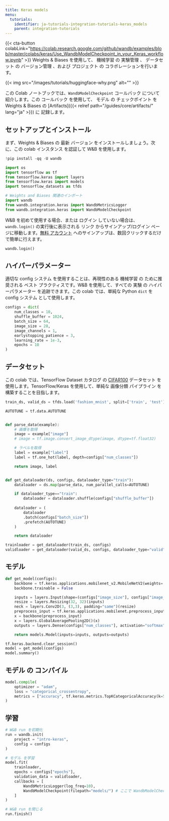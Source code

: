 ```yaml
---
title: Keras models
menu:
  tutorials:
    identifier: ja-tutorials-integration-tutorials-keras_models
    parent: integration-tutorials
---
```


{{< cta-button colabLink="https://colab.research.google.com/github/wandb/examples/blob/master/colabs/keras/Use_WandbModelCheckpoint_in_your_Keras_workflow.ipynb" >}}
Weights & Biases を使用して、 機械学習 の 実験管理 、 データセット の バージョン管理 、および プロジェクト の コラボレーションを行います。

{{< img src="/images/tutorials/huggingface-why.png" alt="" >}}

この Colab ノートブックでは、`WandbModelCheckpoint` コールバック について紹介します。この コールバック を使用して、 モデル の チェックポイント を Weights & Biases の [Artifacts]({{< relref path="/guides/core/artifacts/" lang="ja" >}}) に 記録します。

## セットアップとインストール

まず、Weights & Biases の 最新 バージョン をインストールしましょう。次に、この colab インスタンス を認証して W&B を使用します。

```python
!pip install -qq -U wandb
```

```python
import os
import tensorflow as tf
from tensorflow.keras import layers
from tensorflow.keras import models
import tensorflow_datasets as tfds

# Weights and Biases 関連のインポート
import wandb
from wandb.integration.keras import WandbMetricsLogger
from wandb.integration.keras import WandbModelCheckpoint
```

W&B を初めて使用する場合、または ログイン していない場合は、`wandb.login()` の実行後に表示される リンク からサインアップ/ログイン ページに移動します。[無料 アカウント](https://wandb.ai/signup) へのサインアップは、数回クリックするだけで簡単に行えます。

```python
wandb.login()
```

## ハイパーパラメーター

適切な config システム を使用することは、再現性のある 機械学習 の ために推奨される ベスト プラクティスです。W&B を使用して、すべての 実験 の ハイパーパラメーター を追跡できます。この colab では、単純な Python `dict` を config システム として使用します。

```python
configs = dict(
    num_classes = 10,
    shuffle_buffer = 1024,
    batch_size = 64,
    image_size = 28,
    image_channels = 1,
    earlystopping_patience = 3,
    learning_rate = 1e-3,
    epochs = 10
)
```

## データセット

この colab では、TensorFlow Dataset カタログ の [CIFAR100](https://www.tensorflow.org/datasets/catalog/cifar100) データセット を使用します。TensorFlow/Keras を使用して、単純な 画像分類 パイプライン を構築することを目指します。

```python
train_ds, valid_ds = tfds.load('fashion_mnist', split=['train', 'test'])
```

```python
AUTOTUNE = tf.data.AUTOTUNE


def parse_data(example):
    # 画像を取得
    image = example["image"]
    # image = tf.image.convert_image_dtype(image, dtype=tf.float32)

    # ラベルを取得
    label = example["label"]
    label = tf.one_hot(label, depth=configs["num_classes"])

    return image, label


def get_dataloader(ds, configs, dataloader_type="train"):
    dataloader = ds.map(parse_data, num_parallel_calls=AUTOTUNE)

    if dataloader_type=="train":
        dataloader = dataloader.shuffle(configs["shuffle_buffer"])
      
    dataloader = (
        dataloader
        .batch(configs["batch_size"])
        .prefetch(AUTOTUNE)
    )

    return dataloader
```

```python
trainloader = get_dataloader(train_ds, configs)
validloader = get_dataloader(valid_ds, configs, dataloader_type="valid")
```

## モデル

```python
def get_model(configs):
    backbone = tf.keras.applications.mobilenet_v2.MobileNetV2(weights='imagenet', include_top=False)
    backbone.trainable = False

    inputs = layers.Input(shape=(configs["image_size"], configs["image_size"], configs["image_channels"]))
    resize = layers.Resizing(32, 32)(inputs)
    neck = layers.Conv2D(3, (3,3), padding="same")(resize)
    preprocess_input = tf.keras.applications.mobilenet.preprocess_input(neck)
    x = backbone(preprocess_input)
    x = layers.GlobalAveragePooling2D()(x)
    outputs = layers.Dense(configs["num_classes"], activation="softmax")(x)

    return models.Model(inputs=inputs, outputs=outputs)
```

```python
tf.keras.backend.clear_session()
model = get_model(configs)
model.summary()
```

## モデル の コンパイル

```python
model.compile(
    optimizer = "adam",
    loss = "categorical_crossentropy",
    metrics = ["accuracy", tf.keras.metrics.TopKCategoricalAccuracy(k=5, name='top@5_accuracy')]
)
```

## 学習

```python
# W&B run を初期化
run = wandb.init(
    project = "intro-keras",
    config = configs
)

# モデル を学習
model.fit(
    trainloader,
    epochs = configs["epochs"],
    validation_data = validloader,
    callbacks = [
        WandbMetricsLogger(log_freq=10),
        WandbModelCheckpoint(filepath="models/") # ここで WandbModelCheckpoint を使用していることに注意してください
    ]
)

# W&B run を閉じる
run.finish()
```